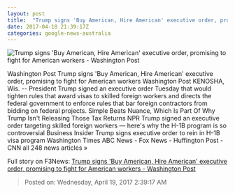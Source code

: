 ```yaml
---
layout: post
title:  "Trump signs 'Buy American, Hire American' executive order, promising to fight for American workers - Washington Post"
date: 2017-04-18 21:39:17Z
categories: google-news-australia
---
```


![Trump signs 'Buy American, Hire American' executive order, promising to fight for American workers - Washington Post](https://img.washingtonpost.com/rf/image_1484w/2010-2019/Wires/Images/2017-04-18/Reuters/2017-04-18T194533Z_1394314901_RC117E9E1890_RTRMADP_3_USA-TRUMP-VISA.jpg)

Washington Post Trump signs 'Buy American, Hire American' executive order, promising to fight for American workers Washington Post KENOSHA, Wis. -- President Trump signed an executive order Tuesday that would tighten rules that award visas to skilled foreign workers and directs the federal government to enforce rules that bar foreign contractors from bidding on federal projects. Simple Beats Nuance, Which Is Part Of Why Trump Isn't Releasing Those Tax Returns NPR Trump signed an executive order targeting skilled foreign workers — here's why the H-1B program is so controversial Business Insider Trump signs executive order to rein in H-1B visa program Washington Times ABC News - Fox News - Huffington Post - CNN all 248 news articles »


Full story on F3News: [Trump signs 'Buy American, Hire American' executive order, promising to fight for American workers - Washington Post](http://www.f3nws.com/n/ApehRB)

> Posted on: Wednesday, April 19, 2017 2:39:17 AM
